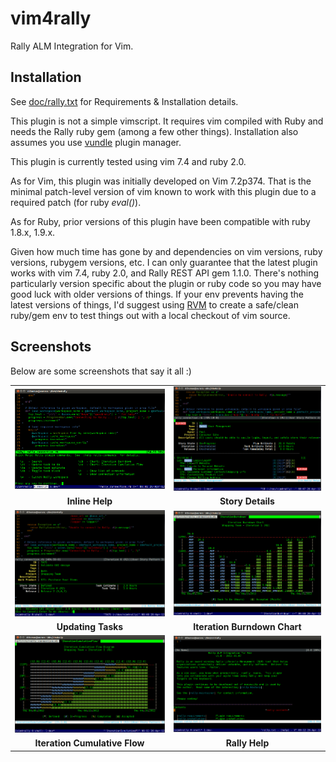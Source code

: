 vim4rally
=========

Rally ALM Integration for Vim.

Installation
------------
See <a href="https://github.com/davidpthomas/vim4rally/blob/master/doc/rally.txt">doc/rally.txt</a> for Requirements & Installation details.

This plugin is not a simple vimscript.  It requires vim compiled with Ruby and needs the Rally ruby gem (among a few other things).
Installation also assumes you use <a href="https://github.com/gmarik/vundle">vundle</a> plugin manager.

This plugin is currently tested using vim 7.4 and ruby 2.0.

As for Vim, this plugin was initially developed on Vim 7.2p374.  That is the minimal patch-level version of vim known to work with this plugin due to a required patch (for ruby <i>eval()</i>).

As for Ruby, prior versions of this plugin have been compatible with ruby 1.8.x, 1.9.x.  

Given how much time has gone by and dependencies on vim versions, ruby versions, rubygem versions, etc.
I can only guarantee that the latest plugin works with vim 7.4, ruby 2.0, and Rally REST API gem 1.1.0.
There's nothing particularly version specific about the plugin or ruby code so you may have good luck
with older versions of things.  If your env prevents having the latest versions of things, I'd suggest
using <a href="http://rvm.io">RVM</a> to create a safe/clean ruby/gem env to test things out with a local checkout of vim source.

Screenshots
-----------
Below are some screenshots that say it all :)

<table>
<tr>
<td><a href="https://github.com/davidpthomas/vim4rally/blob/master/doc/screenshots/vim4rally_inlinehelp.png"><img width="400" src="https://github.com/davidpthomas/vim4rally/raw/master/doc/screenshots/vim4rally_inlinehelp.png" border="0"></a></td>
<td><a href="https://github.com/davidpthomas/vim4rally/blob/master/doc/screenshots/vim4rally_storydetails.png"><img width="400" src="https://github.com/davidpthomas/vim4rally/raw/master/doc/screenshots/vim4rally_storydetails.png" border="0"></a></td>
</tr>
<tr>
<td><div style="text-align:center;width: 100%"><b>Inline Help</b></div></td>
<td><div style="text-align:center;width: 100%"><b>Story Details</b></div></td>
</tr>

<tr>
<td><a href="https://github.com/davidpthomas/vim4rally/blob/master/doc/screenshots/vim4rally_updatetask.png"><img width="400" src="https://github.com/davidpthomas/vim4rally/raw/master/doc/screenshots/vim4rally_updatetask.png" border="0"></a></td>
<td><a href="https://github.com/davidpthomas/vim4rally/blob/master/doc/screenshots/vim4rally_burndown.png"><img width="400" src="https://github.com/davidpthomas/vim4rally/raw/master/doc/screenshots/vim4rally_burndown.png" border="0"></a></td>
</tr>
<tr>
<td><div style="text-align:center;width: 100%"><b>Updating Tasks</b></div></td>
<td><div style="text-align:center;width: 100%"><b>Iteration Burndown Chart</b></div></td>
</tr>

<tr>
<td><a href="https://github.com/davidpthomas/vim4rally/blob/master/doc/screenshots/vim4rally_cumulativeflow.png"><img width="400" src="https://github.com/davidpthomas/vim4rally/raw/master/doc/screenshots/vim4rally_cumulativeflow.png" border="0"></a></td>
<td><a href="https://github.com/davidpthomas/vim4rally/blob/master/doc/screenshots/vim4rally_helpdoc.png"><img width="400" src="https://github.com/davidpthomas/vim4rally/raw/master/doc/screenshots/vim4rally_helpdoc.png" border="0"></a></td>
</tr>
<tr>
<td><div style="text-align:center;width: 100%"><b>Iteration Cumulative Flow</b></div></td>
<td><div style="text-align:center;width: 100%"><b>Rally Help</b></div></td>
</tr>


</table>
